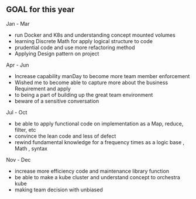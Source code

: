 ## GOAL for this year ##

Jan - Mar
* run Docker and K8s and understanding concept mounted volumes
* learning Discrete Math for apply logical structure to code
* prudential code and use more refactoring method
* Applying Design pattern on project


Apr - Jun
* Increase capability manDay to become more team member enforcement
* Wished me to become able to capture more about the business Requirement and apply
* to being a part of building up the great team environment
* beware of a sensitive conversation


Jul - Oct 
* be able to apply functional code on implementation as a Map, reduce, filter, etc
* convince the lean code and less of defect
* rewind fundamental knowledge for a frequency times as a logic base , Math , syntax


Nov - Dec
* increase more efficiency code and maintenance library function
* be able to make a kube cluster and understand concept to orchestra kube
* making team decision with unbiased
